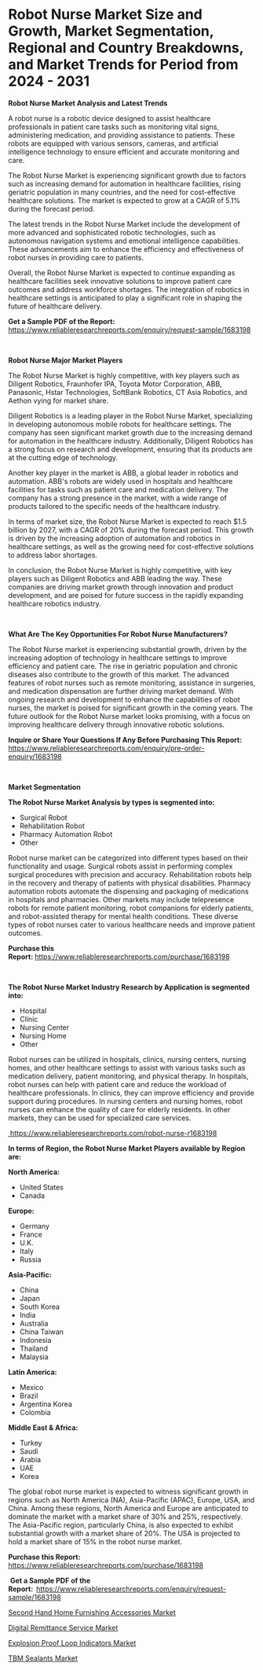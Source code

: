 <p><h1>Robot Nurse Market Size and Growth, Market Segmentation, Regional and Country Breakdowns, and Market Trends for Period from 2024 -  2031</h1></p><p><strong>Robot Nurse Market Analysis and Latest Trends</strong></p>
<p><p>A robot nurse is a robotic device designed to assist healthcare professionals in patient care tasks such as monitoring vital signs, administering medication, and providing assistance to patients. These robots are equipped with various sensors, cameras, and artificial intelligence technology to ensure efficient and accurate monitoring and care.</p><p>The Robot Nurse Market is experiencing significant growth due to factors such as increasing demand for automation in healthcare facilities, rising geriatric population in many countries, and the need for cost-effective healthcare solutions. The market is expected to grow at a CAGR of 5.1% during the forecast period.</p><p>The latest trends in the Robot Nurse Market include the development of more advanced and sophisticated robotic technologies, such as autonomous navigation systems and emotional intelligence capabilities. These advancements aim to enhance the efficiency and effectiveness of robot nurses in providing care to patients.</p><p>Overall, the Robot Nurse Market is expected to continue expanding as healthcare facilities seek innovative solutions to improve patient care outcomes and address workforce shortages. The integration of robotics in healthcare settings is anticipated to play a significant role in shaping the future of healthcare delivery.</p></p>
<p><strong>Get a Sample PDF of the Report:&nbsp;</strong> <a href="https://www.reliableresearchreports.com/enquiry/request-sample/1683198">https://www.reliableresearchreports.com/enquiry/request-sample/1683198</a></p>
<p>&nbsp;</p>
<p><strong>Robot Nurse Major Market Players</strong></p>
<p><p>The Robot Nurse Market is highly competitive, with key players such as Diligent Robotics, Fraunhofer IPA, Toyota Motor Corporation, ABB, Panasonic, Hstar Technologies, SoftBank Robotics, CT Asia Robotics, and Aethon vying for market share.</p><p>Diligent Robotics is a leading player in the Robot Nurse Market, specializing in developing autonomous mobile robots for healthcare settings. The company has seen significant market growth due to the increasing demand for automation in the healthcare industry. Additionally, Diligent Robotics has a strong focus on research and development, ensuring that its products are at the cutting edge of technology.</p><p>Another key player in the market is ABB, a global leader in robotics and automation. ABB's robots are widely used in hospitals and healthcare facilities for tasks such as patient care and medication delivery. The company has a strong presence in the market, with a wide range of products tailored to the specific needs of the healthcare industry.</p><p>In terms of market size, the Robot Nurse Market is expected to reach $1.5 billion by 2027, with a CAGR of 20% during the forecast period. This growth is driven by the increasing adoption of automation and robotics in healthcare settings, as well as the growing need for cost-effective solutions to address labor shortages.</p><p>In conclusion, the Robot Nurse Market is highly competitive, with key players such as Diligent Robotics and ABB leading the way. These companies are driving market growth through innovation and product development, and are poised for future success in the rapidly expanding healthcare robotics industry.</p></p>
<p>&nbsp;</p>
<p><strong>What Are The Key Opportunities For Robot Nurse Manufacturers?</strong></p>
<p><p>The Robot Nurse market is experiencing substantial growth, driven by the increasing adoption of technology in healthcare settings to improve efficiency and patient care. The rise in geriatric population and chronic diseases also contribute to the growth of this market. The advanced features of robot nurses such as remote monitoring, assistance in surgeries, and medication dispensation are further driving market demand. With ongoing research and development to enhance the capabilities of robot nurses, the market is poised for significant growth in the coming years. The future outlook for the Robot Nurse market looks promising, with a focus on improving healthcare delivery through innovative robotic solutions.</p></p>
<p><strong>Inquire or Share Your Questions If Any Before Purchasing This Report:</strong> <a href="https://www.reliableresearchreports.com/enquiry/pre-order-enquiry/1683198">https://www.reliableresearchreports.com/enquiry/pre-order-enquiry/1683198</a></p>
<p>&nbsp;</p>
<p><strong>Market Segmentation</strong></p>
<p><strong>The Robot Nurse Market Analysis by types is segmented into:</strong></p>
<p><ul><li>Surgical Robot</li><li>Rehabilitation Robot</li><li>Pharmacy Automation Robot</li><li>Other</li></ul></p>
<p><p>Robot nurse market can be categorized into different types based on their functionality and usage. Surgical robots assist in performing complex surgical procedures with precision and accuracy. Rehabilitation robots help in the recovery and therapy of patients with physical disabilities. Pharmacy automation robots automate the dispensing and packaging of medications in hospitals and pharmacies. Other markets may include telepresence robots for remote patient monitoring, robot companions for elderly patients, and robot-assisted therapy for mental health conditions. These diverse types of robot nurses cater to various healthcare needs and improve patient outcomes.</p></p>
<p><strong>Purchase this Report:&nbsp;</strong><a href="https://www.reliableresearchreports.com/purchase/1683198">https://www.reliableresearchreports.com/purchase/1683198</a></p>
<p>&nbsp;</p>
<p><strong>The Robot Nurse Market Industry Research by Application is segmented into:</strong></p>
<p><ul><li>Hospital</li><li>Clinic</li><li>Nursing Center</li><li>Nursing Home</li><li>Other</li></ul></p>
<p><p>Robot nurses can be utilized in hospitals, clinics, nursing centers, nursing homes, and other healthcare settings to assist with various tasks such as medication delivery, patient monitoring, and physical therapy. In hospitals, robot nurses can help with patient care and reduce the workload of healthcare professionals. In clinics, they can improve efficiency and provide support during procedures. In nursing centers and nursing homes, robot nurses can enhance the quality of care for elderly residents. In other markets, they can be used for specialized care services.</p></p>
<p><a href="https://www.reliableresearchreports.com/robot-nurse-r1683198">&nbsp;https://www.reliableresearchreports.com/robot-nurse-r1683198</a></p>
<p><strong>In terms of Region, the Robot Nurse Market Players available by Region are:</strong></p>
<p>
    <p> <strong> North America: </strong>
        <ul>
            <li>United States</li>
            <li>Canada</li>
        </ul>
        </p> 
    <p> <strong> Europe: </strong>
        <ul>
            <li>Germany</li>
            <li>France</li>
            <li>U.K.</li>
            <li>Italy</li>
            <li>Russia</li>
        </ul>
        </p> 
    <p> <strong> Asia-Pacific: </strong>
        <ul>
            <li>China</li>
            <li>Japan</li>
            <li>South Korea</li>
            <li>India</li>
            <li>Australia</li>
            <li>China Taiwan</li>
            <li>Indonesia</li>
            <li>Thailand</li>
            <li>Malaysia</li>
        </ul>
        </p> 
    <p> <strong> Latin America: </strong>
        <ul>
            <li>Mexico</li>
            <li>Brazil</li>
            <li>Argentina Korea</li>
            <li>Colombia</li>
        </ul>
        </p> 
    <p> <strong> Middle East & Africa: </strong>
        <ul>
            <li>Turkey</li>
            <li>Saudi</li>
            <li>Arabia</li>
            <li>UAE</li>
            <li>Korea</li>
        </ul>
    </p>
    </p>
<p><p>The global robot nurse market is expected to witness significant growth in regions such as North America (NA), Asia-Pacific (APAC), Europe, USA, and China. Among these regions, North America and Europe are anticipated to dominate the market with a market share of 30% and 25%, respectively. The Asia-Pacific region, particularly China, is also expected to exhibit substantial growth with a market share of 20%. The USA is projected to hold a market share of 15% in the robot nurse market.</p></p>
<p><strong>Purchase this Report: </strong><a href="https://www.reliableresearchreports.com/purchase/1683198">https://www.reliableresearchreports.com/purchase/1683198</a></p>
<p>&nbsp;<strong>Get a Sample PDF of the Report:&nbsp;&nbsp;</strong><a href="https://www.reliableresearchreports.com/enquiry/request-sample/1683198">https://www.reliableresearchreports.com/enquiry/request-sample/1683198</a></p>
<p><strong></strong></p>
<p><p><a href="https://issuu.com/reportprime-2/docs/second-hand-home-furnishing-accessories-market-siz">Second Hand Home Furnishing Accessories Market</a></p><p><a href="https://issuu.com/reportprime-2/docs/digital-remittance-service-market-size-2030.pptx">Digital Remittance Service Market</a></p><p><a href="https://github.com/eliasMan59/Market-Research-Report-List-1/blob/main/explosion-proof-loop-indicators-market.md">Explosion Proof Loop Indicators Market</a></p><p><a href="https://github.com/ksleyeze/Market-Research-Report-List-1/blob/main/tbm-sealants-market.md">TBM Sealants Market</a></p></p>